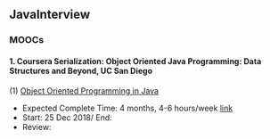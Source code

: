 JavaInterview
--

<h3>MOOCs</h3>
<h4>1. Coursera Serialization: Object Oriented Java Programming: Data Structures and Beyond, UC San Diego</h4>

   (1) [Object Oriented Programming in Java](https://www.coursera.org/learn/object-oriented-java?specialization=java-object-oriented)</br>
   * Expected Complete Time: 4 months, 4-6 hours/week [link](https://www.coursera.org/specializations/java-object-oriented)
   * Start: 25 Dec 2018/ End:
   * Review: 

    
